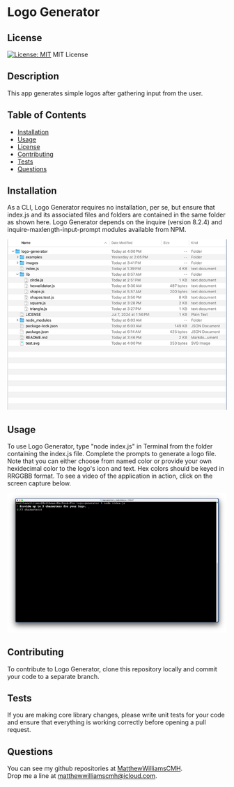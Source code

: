 # Logo Generator

## License
[![License: MIT](https://img.shields.io/badge/License-MIT-yellow.svg)](https://opensource.org/licenses/MIT)
MIT License

## Description
This app generates simple logos after gathering input from the user.

## Table of Contents
- [Installation](#installation)
- [Usage](#usage)
- [License](#license)
- [Contributing](#contributing)
- [Tests](#tests)
- [Questions](#questions)

## Installation
As a CLI, Logo Generator requires no installation, per se, but ensure that index.js and its associated files and folders are contained in the same folder as shown here. Logo Generator depends on the inquire (version 8.2.4) and inquire-maxlength-input-prompt modules available from NPM.

![image of files and folders required by Logo Generator](./images/files-folders.jpg)

## Usage
To use Logo Generator, type "node index.js" in Terminal from the folder containing the index.js file. Complete the prompts to generate a logo file. Note that you can either choose from named color or provide your own hexidecimal color to the logo's icon and text. Hex colors should be keyed in RRGGBB format. To see a video of the application in action, click on the screen capture below.

[<img src="./images/logo-generator.jpg">](./images/logo-generator_lo-res.mp4)


## Contributing
To contribute to Logo Generator, clone this repository locally and commit your code to a separate branch.

## Tests
If you are making core library changes, please write unit tests for your code and ensure that everything is working correctly before opening a pull request.

## Questions
You can see my github repositories at [MatthewWilliamsCMH](https://github.com/MatthewWilliamsCMH/).  
Drop me a line at [matthewwilliamscmh@icloud.com](mailto:matthewwilliamscmh@icloud.com).